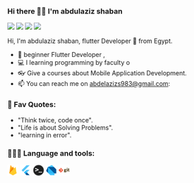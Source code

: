 ### Hi there 👋🏻 I'm abdulaziz shaban
![](https://img.shields.io/badge/Mobile-Engineer-purple)  ![](https://img.shields.io/badge/Flutter-Expert-informational) ![](https://img.shields.io/badge/Dart-Lover-6B9CB0) ![](https://img.shields.io/badge/Exp-0+yrs-red)


Hi, I'm abdulaziz shaban, flutter Developer 🚀 from Egypt.
- 🐳 beginner Flutter Developer , 
- 💻 I learning programming by faculty o
- 👓 Give a courses about Mobile Application Development. 
- 📫 You can reach me on abdelazizs983@gmail.com:

### 💎 Fav Quotes: 
- "Think twice, code once". 
- "Life is about Solving Problems".
- "learning in error".

### 👨🏻‍💻 Language and tools: 
<img height="25" src="https://raw.githubusercontent.com/github/explore/80688e429a7d4ef2fca1e82350fe8e3517d3494d/topics/firebase/firebase.png"></img>
<img height="25" src="https://raw.githubusercontent.com/github/explore/80688e429a7d4ef2fca1e82350fe8e3517d3494d/topics/flutter/flutter.png"></img>
<img height="25" src="https://raw.githubusercontent.com/github/explore/80688e429a7d4ef2fca1e82350fe8e3517d3494d/topics/terminal/terminal.png"></img>
<img height="25" src="https://raw.githubusercontent.com/github/explore/80688e429a7d4ef2fca1e82350fe8e3517d3494d/topics/dart/dart.png"></img>
<img height="25" src="https://raw.githubusercontent.com/github/explore/80688e429a7d4ef2fca1e82350fe8e3517d3494d/topics/git/git.png"></img>

<!--
[![trophy](https://github-profile-trophy.vercel.app/?username=abdulaziz shaban&theme=onedark)](https://github.com/ryo-ma/github-profile-trophy)


**NOTE**: *Top languages does not indicate my skill level or something like that, it's a github metric of which languages I have the most code on github.*

<a href="https://github.com/Youssefguba/">
  <img align="center" src="https://github-readme-stats.vercel.app/api?username=abdulaziz shaban&count_private=true&show_icons=true&theme=radical&hide_border=false" />
</a> 
<a href="https://github.com/Youssefguba/">
  <img align="center" src="https://github-readme-stats.vercel.app/api/top-langs/?username=abdulaziz shaban&layout=compact&theme=radical&hide_border=false" />
</a>
  
<!--
**abdulaziz shaban/abdulaziz shaban** is a ✨ _special_ ✨ repository because its `README.md` (this file) appears on your GitHub profile.
-->


